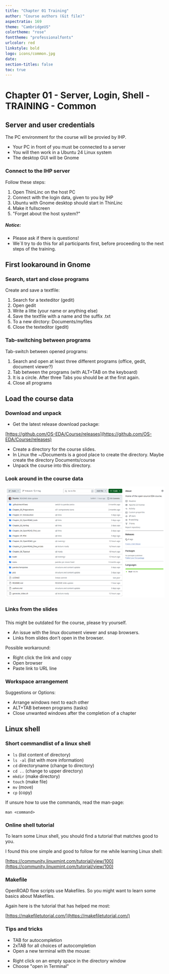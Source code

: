 ```yaml
---
title: "Chapter 01 Training"
author: "Course authors (Git file)"
aspectratio: 169
theme: "CambridgeUS"
colortheme: "rose"
fonttheme: "professionalfonts"
urlcolor: red
linkstyle: bold
logo: icons/common.jpg
date:
section-titles: false
toc: true
---
```


# Chapter 01 - Server, Login, Shell - TRAINING - Common

## Server and user credentials

The PC environment for the course will be provied by IHP.

- Your PC in front of you must be connected to a server
- You will then work in a Ubuntu 24 Linux system
- The desktop GUI will be Gnome

### Connect to the IHP server

Follow these steps:

1. Open ThinLinc on the host PC
2. Connect with the login data, given to you by IHP
3. Ubuntu with Gnome desktop should start in ThinLinc
4. Make it fullscreen
5. "Forget about the host system?"

##### Notice:

- Please ask if there is questions!
- We`ll try to do this for all participants first, before proceeding to the next steps of the training.

## First lookaround in Gnome

### Search, start and close programs

Create and save a textfile:

1. Search for a texteditor (gedit)
2. Open gedit
3. Write a litte (your name or anything else)
4. Save the textfile with a name and the suffix .txt
5. To a new dirctory: Documents/myfiles
6. Close the texteditor (gedit)

### Tab-switching between programs

Tab-switch between opened programs:

1. Search and open at least three different programs (office, gedit, document viewer?)
2. Tab between the programs (with ALT+TAB on the keyboard)
3. It is a circle. After three Tabs you should be at the first again.
4. Close all programs

## Load the course data

### Download and unpack

- Get the latest release download package:

[https://github.com/OS-EDA/Course/releases](https://github.com/OS-EDA/Course/releases)

- Create a directory for the course slides.
- In Linux the ~/Documents is a good place to create the directory. Maybe create the directory Documents/course
- Unpack the course into this directory.

### Look around in the course data

![Course directory structure](pics_lecture/coursed_repo_structure.png)

### Links from the slides

#####
This might be outdated for the course, please try yourself.

- An issue with the linux document viewer and snap browsers.
- Links from slides don't open in the browser.

Possible workaround:

- Right click the link and copy
- Open browser
- Paste link to URL line

### Workspace arrangement

Suggestions or Options:

- Arrange windows next to each other
- ALT+TAB between programs (tasks)
- Close unwanted windows after the completion of a chapter

## Linux shell

### Short commandlist of a linux shell

- ```ls``` (list content of directory)
- ```ls -al``` (list with more information)
- ```cd``` directoryname (change to directory)
- ```cd ..``` (change to upper directory)
- ```mkdir``` (make directory)
- ```touch``` (make file)
- ```mv``` (move)
- ```cp``` (copy)

If unsure how to use the commands, read the man-page:

```
man <command>
```

### Online shell tutorial

To learn some Linux shell, you should find a tutorial that matches good to you. 

I found this one simple and good to follow for me while learning Linux shell:

[https://community.linuxmint.com/tutorial/view/100](https://community.linuxmint.com/tutorial/view/100)

### Makefile

OpenROAD flow scripts use Makefiles. So you might want to learn some basics about Makefiles.

Again here is the tutorial that has helped me most:

[https://makefiletutorial.com/](https://makefiletutorial.com/)

### Tips and tricks

- TAB for autocompletion
- 2xTAB for all choices of autocompletion
- Open a new terminal with the mouse:
 * Right click on an empty space in the directory window
 * Choose "open in Terminal"
